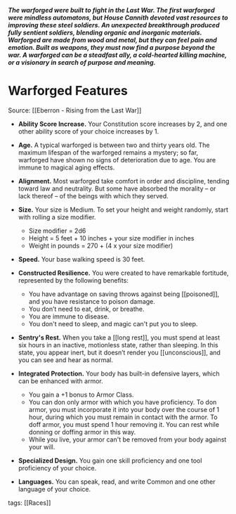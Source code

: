 _**The warforged were built to fight in the Last War. The first warforged were mindless automatons, but House Cannith devoted vast resources to improving these steel soldiers. An unexpected breakthrough produced fully sentient soldiers, blending organic and inorganic materials. Warforged are made from wood and metal, but they can feel pain and emotion. Built as weapons, they must now find a purpose beyond the war. A warforged can be a steadfast ally, a cold-hearted killing machine, or a visionary in search of purpose and meaning.**_

# Warforged Features

Source: [[Eberron - Rising from the Last War]]

-   **Ability Score Increase.** Your Constitution score increases by 2, and one other ability score of your choice increases by 1.

-   **Age.** A typical warforged is between two and thirty years old. The maximum lifespan of the warforged remains a mystery; so far, warforged have shown no signs of deterioration due to age. You are immune to magical aging effects.

-   **Alignment.** Most warforged take comfort in order and discipline, tending toward law and neutrality. But some have absorbed the morality – or lack thereof – of the beings with which they served.

-   **Size.** Your size is Medium. To set your height and weight randomly, start with rolling a size modifier.
    -   Size modifier = 2d6
    -   Height = 5 feet + 10 inches + your size modifier in inches
    -   Weight in pounds = 270 + (4 x your size modifier)

-   **Speed.** Your base walking speed is 30 feet.

-   **Constructed Resilience.** You were created to have remarkable fortitude, represented by the following benefits:
    -   You have advantage on saving throws against being [[poisoned]], and you have resistance to poison damage.
    -   You don’t need to eat, drink, or breathe.
    -   You are immune to disease.
    -   You don't need to sleep, and magic can't put you to sleep.

-   **Sentry's Rest.** When you take a [[long rest]], you must spend at least six hours in an inactive, motionless state, rather than sleeping. In this state, you appear inert, but it doesn’t render you [[unconscious]], and you can see and hear as normal.

-   **Integrated Protection.** Your body has built-in defensive layers, which can be enhanced with armor.
    -   You gain a +1 bonus to Armor Class.
    -   You can don only armor with which you have proficiency. To don armor, you must incorporate it into your body over the course of 1 hour, during which you must remain in contact with the armor. To doff armor, you must spend 1 hour removing it. You can rest while donning or doffing armor in this way.
    -   While you live, your armor can't be removed from your body against your will.

-   **Specialized Design.** You gain one skill proficiency and one tool proficiency of your choice.

-   **Languages.** You can speak, read, and write Common and one other language of your choice.

tags: [[Races]]